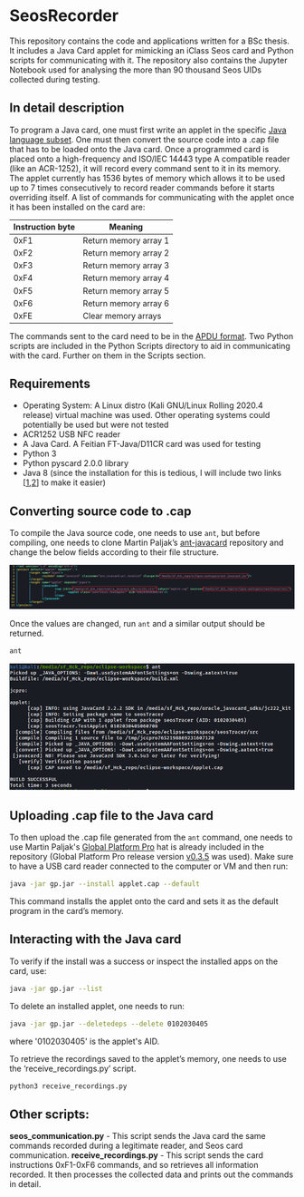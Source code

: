 # SeosRecorder
This repository contains the code and applications written for a BSc thesis. It includes a Java Card applet for mimicking an iClass Seos card and Python scripts for communicating with it. The repository also contains the Jupyter Notebook used for analysing the more than 90 thousand Seos UIDs collected during testing.

## In detail description
To program a Java card, one must first write an applet in the specific [Java language subset][java-card-language]. One must then convert the source code into a .cap file that has to be loaded onto the Java card.
Once a programmed card is placed onto a high-frequency and ISO/IEC 14443 type A compatible reader (like an ACR-1252), it will record every command sent to it in its memory. The applet currently has 1536 bytes of memory which allows it to be used up to 7 times consecutively to record reader commands before it starts overriding itself.
A list of commands for communicating with the applet once it has been installed on the card are:

| Instruction byte | Meaning               |
|------------------|-----------------------|
| 0xF1             | Return memory array 1 |
| 0xF2             | Return memory array 2 |
| 0xF3             | Return memory array 3 |
| 0xF4             | Return memory array 4 |
| 0xF5             | Return memory array 5 |
| 0xF6             | Return memory array 6 |
| 0xFE             | Clear memory arrays   |

The commands sent to the card need to be in the [APDU format][apdu-format]. Two Python scripts are included in the Python Scripts directory to aid in communicating with the card. Further on them in the Scripts section.

## Requirements
- Operating System: A Linux distro (Kali GNU/Linux Rolling 2020.4 release) virtual machine was used. Other operating systems could potentially be used but were not tested
- ACR1252 USB NFC reader 
- A Java Card. A Feitian FT-Java/D11CR card was used for testing
- Python 3
- Python pyscard 2.0.0 library 
- Java 8 (since the installation for this is tedious, I will include two links \[[1][java-8-guide],[2][java-8-download]] to make it easier)

## Converting source code to .cap
To compile the Java source code, one needs to use `ant`, but before compiling, one needs to clone Martin Paljak’s [ant-javacard][paljak's-ant-jcard-repo] repository and change the below fields according to their file structure.

![build.xml image](Images/change_build_xml.PNG?raw=true "build.xml fields that need to be changed")

Once the values are changed, run `ant` and a similar output should be returned.
```sh
ant
```
![ant command output](Images/ant.PNG?raw=true "ant command output")

## Uploading .cap file to the Java card
To then upload the .cap file generated from the `ant` command, one needs to use Martin Paljak's [Global Platform Pro][paljak's-gp-repo] hat is already included in the repository (Global Platform Pro release version [v0.3.5][gp-v0.3.5] was used). Make sure to have a USB card reader connected to the computer or VM and then run:
```sh
java -jar gp.jar --install applet.cap --default 
````
This command installs the applet onto the card and sets it as the default program in the card’s memory.

## Interacting with the Java card
To verify if the install was a success or inspect the installed apps on the card, use:
```sh
java -jar gp.jar --list
```

To delete an installed applet, one needs to run:
```sh
java -jar gp.jar --deletedeps --delete 0102030405
```
where '0102030405' is the applet's AID.

To retrieve the recordings saved to the applet’s memory, one needs to use the ‘receive_recordings.py’ script.
```sh
python3 receive_recordings.py
```
## Other scripts:
**seos_communication.py** - This script sends the Java card the same commands recorded during a legitimate reader, and Seos card communication. 
**receive_recordings.py** - This script sends the card instructions 0xF1-0xF6 commands, and so retrieves all information recorded. It then processes the collected data and prints out the commands in detail.

[java-card-language]:<https://www.oracle.com/java/technologies/java-card-tech.html>
[java-8-guide]:<https://www.javahelps.com/2015/03/install-oracle-jdk-in-ubuntu.html>
[java-8-download]:<https://www.oracle.com/java/technologies/javase/javase-jdk8-downloads.html>
[apdu-format]:<https://en.wikipedia.org/wiki/Smart_card_application_protocol_data_unit>
[paljak's-ant-jcard-repo]: <https://github.com/martinpaljak/ant-javacard.git>
[paljak's-gp-repo]: <https://github.com/martinpaljak/GlobalPlatformPro.git>
[gp-v0.3.5]: <https://github.com/martinpaljak/GlobalPlatformPro/releases/tag/v0.3.5>
